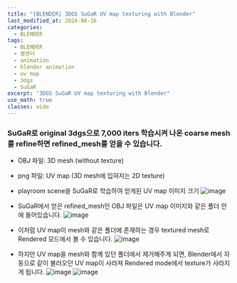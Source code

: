 ```yaml
---
title: "[BLENDER] 3DGS SuGaR UV map texturing with Blender"
last_modified_at: 2024-06-16
categories:
  - BLENDER
tags:
  - BLENDER
  - 블렌더
  - animation
  - blender animation
  - uv map
  - 3dgs
  - SuGaR
excerpt: "3DGS SuGaR UV map texturing with Blender"
use_math: true
classes: wide
---
```


### SuGaR로 original 3dgs으로 7,000 iters 학습시켜 나온 coarse mesh를 refine하면 refined_mesh를 얻을 수 있습니다.

- OBJ 파일: 3D mesh (without texture)
- png 파일: UV map (3D mesh에 입혀지는 2D texture)

- playroom scene을 SuGaR로 학습하여 얻게된 UV map 이미지 크기
![image](https://github.com/sandokim/sandokim.github.io/assets/74639652/9bfc0c36-32d4-49fa-adb0-75032eb8bdd1)

- SuGaR에서 얻은 refined_mesh인 OBJ 파일은 UV map 이미지와 같은 폴더 안에 들어있습니다.
![image](https://github.com/sandokim/sandokim.github.io/assets/74639652/c036bd0c-aca9-48f4-b363-29aa961cd2f5)

- 이처럼 UV map이 mesh와 같은 폴더에 존재하는 경우 textured mesh로 Rendered 모드에서 볼 수 있습니다.
![image](https://github.com/sandokim/sandokim.github.io/assets/74639652/f914d662-6d2a-4af5-b083-930de935a27e)

- 하지만 UV map을 mesh와 함께 있던 폴더에서 제거해주게 되면, Blender에서 자동으로 같이 불러오던 UV map이 사라져 Rendered mode에서 texture가 사라지게 됩니다.
![image](https://github.com/sandokim/sandokim.github.io/assets/74639652/8129e4f7-3a49-46bd-8f9b-f55a70b821b0)
![image](https://github.com/sandokim/sandokim.github.io/assets/74639652/1a6a95a3-bf0a-4f2f-9558-8ea87e121218)


